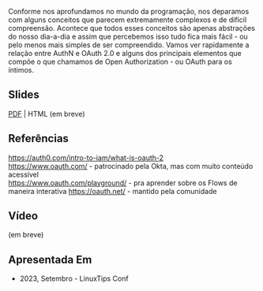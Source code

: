 Conforme nos aprofundamos no mundo da programação, nos deparamos com alguns conceitos que parecem extremamente complexos e de difícil compreensão.
Acontece que todos esses conceitos são apenas abstrações do nosso dia-a-dia e assim que percebemos isso tudo fica mais fácil - ou pelo menos mais simples de ser compreendido.
Vamos ver rapidamente a relação entre AuthN e OAuth 2.0 e alguns dos principais elementos que compõe o que chamamos de Open Authorization - ou OAuth para os íntimos.

## Slides
[PDF](./recursos/auth_oauth_simples_linuxtips_2023_compressed.pdf) | HTML (em breve)

## Referências

https://auth0.com/intro-to-iam/what-is-oauth-2  
https://www.oauth.com/ - patrocinado pela Okta, mas com muito conteúdo acessível  
https://www.oauth.com/playground/ - pra aprender sobre os Flows de maneira interativa
https://oauth.net/ - mantido pela comunidade

## Vídeo

(em breve)

## Apresentada Em

- 2023, Setembro - LinuxTips Conf
